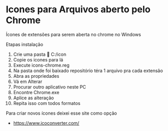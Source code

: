 # Icones para Arquivos aberto pelo Chrome
Ícones de extensões para serem aberta no chrome no Windows

Etapas instalação 
1.  Crie uma pasta 📂 C:/icon
  2.  Copie os icones para lá
  3. Execute icons-chrome.reg
  4.  Na pasta onde foi baixado repositório téra 1 arquivo pra cada extensão
  5.  Abra as propriedades 
  6.  Vá em Alterar
  7.  Procurar outro aplicativo neste PC
  8.  Encontre Chrome.exe
  9.  Aplice as alteração
  10. Repita isso com todos formatos

Para criar novos ícones deixei esse site como opção
* https://www.icoconverter.com/


